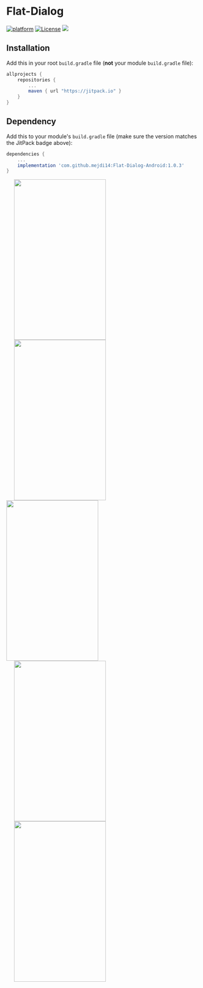 # Flat-Dialog
[![platform](https://img.shields.io/badge/platform-Android-yellow.svg)](https://www.android.com)
[![License](https://img.shields.io/badge/license-Apache%202-4EB1BA.svg?style=flat-square)](https://www.apache.org/licenses/LICENSE-2.0.html)
[![](https://jitpack.io/v/mejdi14/Flat-Dialog-Android.svg)](https://jitpack.io/#mejdi14/Flat-Dialog-Android)



## Installation

Add this in your root `build.gradle` file (**not** your module `build.gradle` file):

```gradle
allprojects {
	repositories {
		...
		maven { url "https://jitpack.io" }
	}
}
```
## Dependency

Add this to your module's `build.gradle` file (make sure the version matches the JitPack badge above):

```gradle
dependencies {
	...
	implementation 'com.github.mejdi14:Flat-Dialog-Android:1.0.3'
}
```
<img src="https://github.com/mejdi14/Flat-Dialog-Android/blob/master/screenshots/image1.jpg" height="420" width="240" hspace="20"><img src="https://github.com/mejdi14/Flat-Dialog-Android/edit/master/screenshots/image2.jpg" height="420" width="240" hspace="20"><img src="https://github.com/mejdi14/Flat-Dialog-Android/edit/master/screenshots/image3.jpg" height="420" width="240">
<img src="https://github.com/mejdi14/Flat-Dialog-Android/edit/master/screenshots/image4.jpg" height="420" width="240" hspace="20"><img src="https://github.com/mejdi14/Flat-Dialog-Android/edit/master/screenshots/image5.jpg" height="420" width="240" hspace="20">
